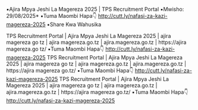▪️Ajira Mpya Jeshi La Magereza 2025 | TPS Recruitment Portal
▪️Mwisho: 29/08/2025*
▪️Tuma Maombi Hapa👇
http://cutt.ly/nafasi-za-kazi-magereza-2025 
▪️Share Kwa Wahusika

TPS Recruitment Portal | Ajira Mpya Jeshi La Magereza 2025 | ajira magereza go tz | ajira magereza.go.tz | ajira.magereza.go.tz | https://ajira magereza.go tz/
▪️Tuma Maombi Hapa👇
http://cutt.ly/nafasi-za-kazi-magereza-2025 
TPS Recruitment Portal | Ajira Mpya Jeshi La Magereza 2025 | ajira magereza go tz | ajira magereza.go.tz | ajira.magereza.go.tz | https://ajira magereza go.tz/
▪️Tuma Maombi Hapa👇
http://cutt.ly/nafasi-za-kazi-magereza-2025 
TPS Recruitment Portal | Ajira Mpya Jeshi La Magereza 2025 | ajira magereza go tz | ajira magereza.go.tz | ajira.magereza.go.tz | https://ajira magereza go.tz/
▪️Tuma Maombi Hapa👇
http://cutt.ly/nafasi-za-kazi-magereza-2025 

